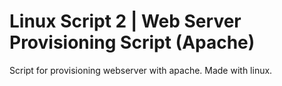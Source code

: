 # Linux Script 2 | Web Server Provisioning Script (Apache)
Script for provisioning webserver with apache.
Made with linux. 
